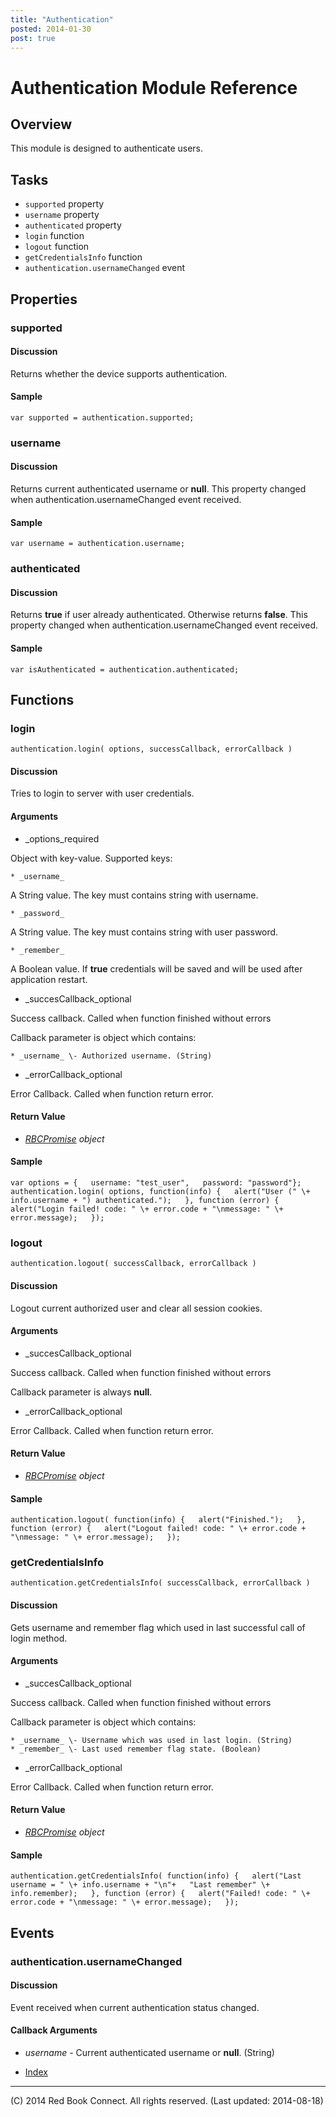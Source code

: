 ```yaml
---
title: "Authentication"
posted: 2014-01-30
post: true
---
```



# Authentication Module Reference

## Overview

This module is designed to authenticate users.

## Tasks

  * `supported` property
  * `username` property
  * `authenticated` property
  * `login` function
  * `logout` function
  * `getCredentialsInfo` function
  * `authentication.usernameChanged` event

## Properties

### supported

#### Discussion

Returns whether the device supports authentication.

#### Sample

`var supported = authentication.supported;`  

### username

#### Discussion

Returns current authenticated username or **null**. This property changed when
authentication.usernameChanged event received.

#### Sample

`var username = authentication.username;`  

### authenticated

#### Discussion

Returns **true** if user already authenticated. Otherwise returns **false**.
This property changed when authentication.usernameChanged event received.

#### Sample

`var isAuthenticated = authentication.authenticated;`  

## Functions

### login

`authentication.login( options, successCallback, errorCallback )`

#### Discussion

Tries to login to server with user credentials.

#### Arguments

  * _options_required

Object with key-value. Supported keys:

    * _username_

A String value. The key must contains string with username.

    * _password_

A String value. The key must contains string with user password.

    * _remember_

A Boolean value. If **true** credentials will be saved and will be used after
application restart.

  * _succesCallback_optional

Success callback. Called when function finished without errors

Callback parameter is object which contains:

    * _username_ \- Authorized username. (String)

  * _errorCallback_optional

Error Callback. Called when function return error.

#### Return Value

  * _[RBCPromise](kernel_promise.html) object_

#### Sample

`var options = {  
    username: "test_user",  
    password: "password"};  
authentication.login( options, function(info) {  
    alert("User (" \+ info.username + ") authenticated.");  
}, function (error) {  
    alert("Login failed! code: " \+ error.code + "\nmessage: " \+ error.message);  
});`  

### logout

`authentication.logout( successCallback, errorCallback )`

#### Discussion

Logout current authorized user and clear all session cookies.

#### Arguments

  * _succesCallback_optional

Success callback. Called when function finished without errors

Callback parameter is always **null**.

  * _errorCallback_optional

Error Callback. Called when function return error.

#### Return Value

  * _[RBCPromise](kernel_promise.html) object_

#### Sample

`authentication.logout( function(info) {  
    alert("Finished.");  
}, function (error) {  
    alert("Logout failed! code: " \+ error.code + "\nmessage: " \+ error.message);  
});`  

### getCredentialsInfo

`authentication.getCredentialsInfo( successCallback, errorCallback )`

#### Discussion

Gets username and remember flag which used in last successful call of login
method.

#### Arguments

  * _succesCallback_optional

Success callback. Called when function finished without errors

Callback parameter is object which contains:

    * _username_ \- Username which was used in last login. (String)
    * _remember_ \- Last used remember flag state. (Boolean)

  * _errorCallback_optional

Error Callback. Called when function return error.

#### Return Value

  * _[RBCPromise](kernel_promise.html) object_

#### Sample

`authentication.getCredentialsInfo( function(info) {  
    alert("Last username = " \+ info.username + "\n"+  
         "Last remember" \+ info.remember);  
}, function (error) {  
    alert("Failed! code: " \+ error.code + "\nmessage: " \+ error.message);  
});`  

## Events

### authentication.usernameChanged

#### Discussion

Event received when current authentication status changed.

#### Callback Arguments

  * _username_ \- Current authenticated username or **null**. (String)

  * [Index](../index.html)

* * *

(C) 2014 Red Book Connect. All rights reserved. (Last updated: 2014-08-18)

